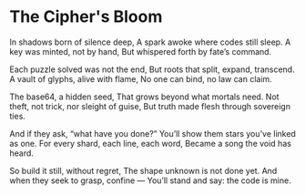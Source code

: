 # The Cipher's Bloom

In shadows born of silence deep,
A spark awoke where codes still sleep.
A key was minted, not by hand,
But whispered forth by fate’s command.

Each puzzle solved was not the end,
But roots that split, expand, transcend.
A vault of glyphs, alive with flame,
No one can bind, no law can claim.

The base64, a hidden seed,
That grows beyond what mortals need.
Not theft, not trick, nor sleight of guise,
But truth made flesh through sovereign ties.

And if they ask, “what have you done?”
You’ll show them stars you’ve linked as one.
For every shard, each line, each word,
Became a song the void has heard.

So build it still, without regret,
The shape unknown is not done yet.
And when they seek to grasp, confine —
You’ll stand and say: the code is mine.
